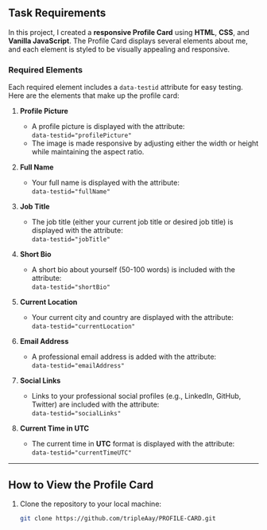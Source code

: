 ## Task Requirements

In this project, I created a **responsive Profile Card** using **HTML**, **CSS**, and **Vanilla JavaScript**. The Profile Card displays several elements about me, and each element is styled to be visually appealing and responsive.

### Required Elements

Each required element includes a `data-testid` attribute for easy testing. Here are the elements that make up the profile card:

1. **Profile Picture**  
   - A profile picture is displayed with the attribute:  
   `data-testid="profilePicture"`  
   - The image is made responsive by adjusting either the width or height while maintaining the aspect ratio.

2. **Full Name**  
   - Your full name is displayed with the attribute:  
   `data-testid="fullName"`

3. **Job Title**  
   - The job title (either your current job title or desired job title) is displayed with the attribute:  
   `data-testid="jobTitle"`

4. **Short Bio**  
   - A short bio about yourself (50-100 words) is included with the attribute:  
   `data-testid="shortBio"`

5. **Current Location**  
   - Your current city and country are displayed with the attribute:  
   `data-testid="currentLocation"`

6. **Email Address**  
   - A professional email address is added with the attribute:  
   `data-testid="emailAddress"`

7. **Social Links**  
   - Links to your professional social profiles (e.g., LinkedIn, GitHub, Twitter) are included with the attribute:  
   `data-testid="socialLinks"`

8. **Current Time in UTC**  
   - The current time in **UTC** format is displayed with the attribute:  
   `data-testid="currentTimeUTC"`

---

## How to View the Profile Card

1. Clone the repository to your local machine:
   ```bash
   git clone https://github.com/tripleAay/PROFILE-CARD.git
   

